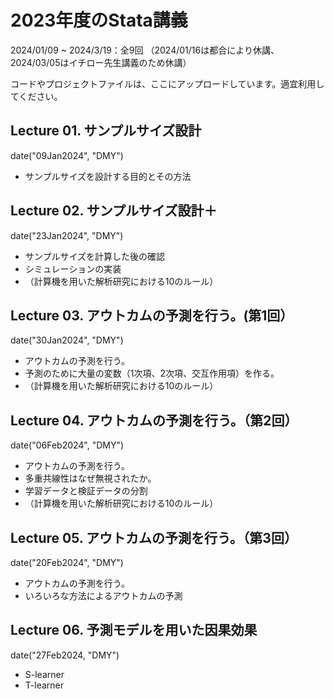 # 2023年度のStata講義
2024/01/09 ~ 2024/3/19：全9回
（2024/01/16は都合により休講、2024/03/05はイチロー先生講義のため休講）

コードやプロジェクトファイルは、ここにアップロードしています。適宜利用してください。

## Lecture 01. サンプルサイズ設計 
date("09Jan2024", "DMY")
* サンプルサイズを設計する目的とその方法

## Lecture 02. サンプルサイズ設計＋
date("23Jan2024", "DMY") 
* サンプルサイズを計算した後の確認
* シミュレーションの実装
* （計算機を用いた解析研究における10のルール）

## Lecture 03. アウトカムの予測を行う。(第1回）
date("30Jan2024", "DMY")
* アウトカムの予測を行う。
* 予測のために大量の変数（1次項、2次項、交互作用項）を作る。
* （計算機を用いた解析研究における10のルール）

## Lecture 04. アウトカムの予測を行う。（第2回）
date("06Feb2024", "DMY")
* アウトカムの予測を行う。
* 多重共線性はなぜ無視されたか。
* 学習データと検証データの分割
* （計算機を用いた解析研究における10のルール）

## Lecture 05. アウトカムの予測を行う。（第3回）
date("20Feb2024", "DMY")
* アウトカムの予測を行う。
* いろいろな方法によるアウトカムの予測

## Lecture 06. 予測モデルを用いた因果効果
date("27Feb2024, "DMY")
* S-learner
* T-learner

